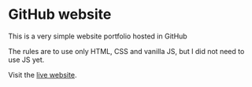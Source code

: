 # GitHub website

This is a very simple website portfolio hosted in GitHub

The rules are to use only HTML, CSS and vanilla JS, but I did not need to use JS yet.

Visit the [live website](https://angelica137.github.io/github-website/).
